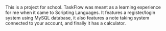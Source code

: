 
This is a project for school. TaskFlow was meant as a learning experience for me when it came to Scripting Languages. It features a register/login system using MySQL database, it also features a note taking system connected to your account, and finally it has a calculator.
